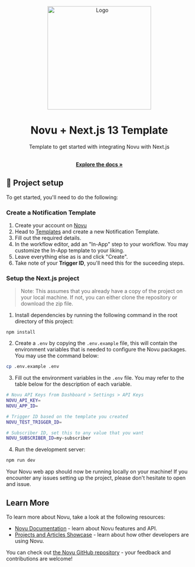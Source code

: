 <br/>
<br/>

<div align="center">
  <a href="https://novu.co" target="_blank">
  <picture>
    <source media="(prefers-color-scheme: dark)" srcset="https://user-images.githubusercontent.com/8872447/165779319-34962ccc-3149-466c-b1da-97fd93254520.png">
    <img src="https://user-images.githubusercontent.com/8872447/165779274-22a190da-3284-487e-bd1e-14983df12cbb.png" width="280" alt="Logo"/>
  </picture>
  </a>
</div>

<h1 align="center">Novu + Next.js 13 Template</h1>

<div align="center">
Template to get started with integrating Novu with Next.js
</div>

  <p align="center">
    <br />
    <a href="https://docs.novu.co" rel="dofollow"><strong>Explore the docs »</strong></a>
    <br />
  </p>

## 🚀 Project setup

To get started, you'll need to do the following:

### Create a Notification Template

1. Create your account on [Novu](https://novu.co)
2. Head to [Templates](https://web.novu.co/templates) and create a new Notification Template.
3. Fill out the required details.
4. In the workflow editor, add an "In-App" step to your workflow. You may customize the In-App template to your liking.
5. Leave everything else as is and click "Create".
6. Take note of your **Trigger ID**, you'll need this for the suceeding steps.

### Setup the Next.js project

> Note: This assumes that you already have a copy of the project on your local machine. If not, you can either clone the
> repository or download the zip file.

1. Install dependencies by running the following command in the root directory of this project:

```base
npm install
```

2. Create a `.env` by copying the `.env.example` file, this will contain the environment variables that is needed to
   configure the Novu packages. You may use the command below:

```bash
cp .env.example .env
```

3. Fill out the environment variables in the `.env` file. You may refer to the table below for the description of each
   variable.

```bash
# Novu API Keys from Dashboard > Settings > API Keys
NOVU_API_KEY=
NOVU_APP_ID=

# Trigger ID based on the template you created
NOVU_TEST_TRIGGER_ID=

# Subscriber ID, set this to any value that you want
NOVU_SUBSCRIBER_ID=my-subscriber
```

4. Run the development server:

```bash
npm run dev
```

Your Novu web app should now be running locally on your machine! If you encounter any issues setting up the project,
please don't hesitate to open and issue.

## Learn More

To learn more about Novu, take a look at the following resources:

- [Novu Documentation](https://docs.novu.co/) - learn about Novu features and API.
- [Projects and Articles Showcase](https://docs.novu.co/community/projects-and-articles) - learn about how other
  developers are using Novu.

You can check out [the Novu GitHub repository](https://github.com/novuhq/novu) - your feedback and contributions are
welcome!

